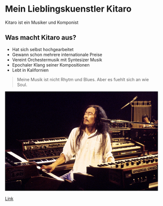 # Mein Lieblingskuenstler Kitaro

Kitaro ist ein Musiker und Komponist

## Was macht Kitaro aus?

* Hat sich selbst hochgearbeitet
* Gewann schon mehrere internationale Preise
* Vereint Orchestermusik mit Syntesizer Musik
* Epochaler Klang seiner Kompositionen
* Lebt in Kalifornien

> Meine Musik ist nicht Rhytm und Blues.
> Aber es fuehlt sich an wie Soul.

![Kitaro](/image/Kitaro.png)

[Link ](https://www.youtube.com/watch?v=XhxbShjpwEU)

